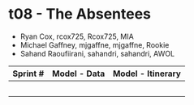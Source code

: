 # t08 - The Absentees

* Ryan Cox, rcox725, Rcox725, MIA
* Michael Gaffney, mjgaffne, mjgaffne, Rookie
* Sahand Raoufiirani, sahandri, sahandri, AWOL


Sprint # | Model - Data | Model - Itinerary
-------- | ------------ | -----------------
||||
||||
|||| 
|||| 
|||| 


